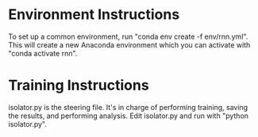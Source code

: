 # Environment Instructions
To set up a common environment, run "conda env create -f env/rnn.yml".
This will create a new Anaconda environment which you can activate with "conda activate rnn".

# Training Instructions
isolator.py is the steering file. It's in charge of performing training, saving the results, and performing analysis.
Edit isolator.py and run with "python isolator.py".
